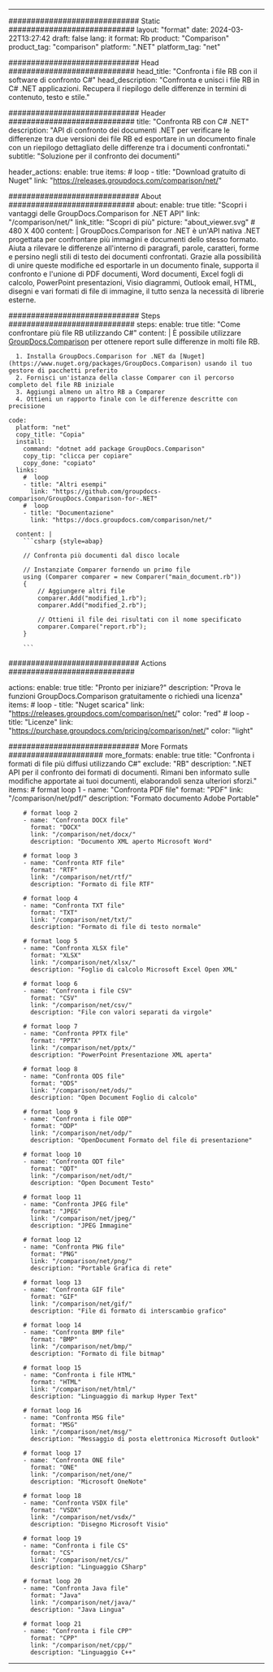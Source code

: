 
---
############################# Static ############################
layout: "format"
date:  2024-03-22T13:27:42
draft: false
lang: it
format: Rb
product: "Comparison"
product_tag: "comparison"
platform: ".NET"
platform_tag: "net"

############################# Head ############################
head_title: "Confronta i file RB con il software di confronto C#"
head_description: "Confronta e unisci i file RB in C# .NET applicazioni. Recupera il riepilogo delle differenze in termini di contenuto, testo e stile."

############################# Header ############################
title: "Confronta RB con C# .NET" 
description: "API di confronto dei documenti .NET per verificare le differenze tra due versioni dei file RB ed esportare in un documento finale con un riepilogo dettagliato delle differenze tra i documenti confrontati."
subtitle: "Soluzione per il confronto dei documenti" 

header_actions:
  enable: true
  items:
    #  loop
    - title: "Download gratuito di Nuget"
      link: "https://releases.groupdocs.com/comparison/net/"
      
############################# About ############################
about:
    enable: true
    title: "Scopri i vantaggi delle GroupDocs.Comparison for .NET API"
    link: "/comparison/net/"
    link_title: "Scopri di più"
    picture: "about_viewer.svg" # 480 X 400
    content: |
       GroupDocs.Comparison for .NET è un'API nativa .NET progettata per confrontare più immagini e documenti dello stesso formato. Aiuta a rilevare le differenze all'interno di paragrafi, parole, caratteri, forme e persino negli stili di testo dei documenti confrontati. Grazie alla possibilità di unire queste modifiche ed esportarle in un documento finale, supporta il confronto e l'unione di PDF documenti, Word documenti, Excel fogli di calcolo, PowerPoint presentazioni, Visio diagrammi, Outlook email, HTML, disegni e vari formati di file di immagine, il tutto senza la necessità di librerie esterne.

############################# Steps ############################
steps:
    enable: true
    title: "Come confrontare più file RB utilizzando C#"
    content: |
      È possibile utilizzare [GroupDocs.Comparison](https://products.groupdocs.com/comparison/net/) per ottenere report sulle differenze in molti file RB.
      
      1. Installa GroupDocs.Comparison for .NET da [Nuget](https://www.nuget.org/packages/GroupDocs.Comparison) usando il tuo gestore di pacchetti preferito
      2. Fornisci un'istanza della classe Comparer con il percorso completo del file RB iniziale
      3. Aggiungi almeno un altro RB a Comparer
      4. Ottieni un rapporto finale con le differenze descritte con precisione
   
    code:
      platform: "net"
      copy_title: "Copia"
      install:
        command: "dotnet add package GroupDocs.Comparison"
        copy_tip: "clicca per copiare"
        copy_done: "copiato"
      links:
        #  loop
        - title: "Altri esempi"
          link: "https://github.com/groupdocs-comparison/GroupDocs.Comparison-for-.NET"
        #  loop
        - title: "Documentazione"
          link: "https://docs.groupdocs.com/comparison/net/"
          
      content: |
        ```csharp {style=abap}

        // Confronta più documenti dal disco locale

        // Instanziate Comparer fornendo un primo file
        using (Comparer comparer = new Comparer("main_document.rb"))
        {
            // Aggiungere altri file
        	comparer.Add("modified_1.rb");
            comparer.Add("modified_2.rb");

            // Ottieni il file dei risultati con il nome specificato
            comparer.Compare("report.rb"); 
        }
        
        ```            

############################# Actions ############################

actions:
  enable: true
  title: "Pronto per iniziare?"
  description: "Prova le funzioni GroupDocs.Comparison gratuitamente o richiedi una licenza"
  items:
    #  loop
    - title: "Nuget scarica"
      link: "https://releases.groupdocs.com/comparison/net/"
      color: "red"
        #  loop
    - title: "Licenze"
      link: "https://purchase.groupdocs.com/pricing/comparison/net/"
      color: "light"


############################# More Formats #####################
more_formats:
    enable: true
    title: "Confronta i formati di file più diffusi utilizzando C#"
    exclude: "RB"
    description: ".NET API per il confronto dei formati di documenti. Rimani ben informato sulle modifiche apportate ai tuoi documenti, elaborandoli senza ulteriori sforzi."
    items: 
        # format loop 1
        - name: "Confronta PDF file"
          format: "PDF"
          link: "/comparison/net/pdf/"
          description: "Formato documento Adobe Portable"

        # format loop 2
        - name: "Confronta DOCX file"
          format: "DOCX"
          link: "/comparison/net/docx/"
          description: "Documento XML aperto Microsoft Word"

        # format loop 3
        - name: "Confronta RTF file"
          format: "RTF"
          link: "/comparison/net/rtf/"
          description: "Formato di file RTF"

        # format loop 4
        - name: "Confronta TXT file"
          format: "TXT"
          link: "/comparison/net/txt/"
          description: "Formato di file di testo normale"

        # format loop 5
        - name: "Confronta XLSX file"
          format: "XLSX"
          link: "/comparison/net/xlsx/"
          description: "Foglio di calcolo Microsoft Excel Open XML"

        # format loop 6
        - name: "Confronta i file CSV"
          format: "CSV"
          link: "/comparison/net/csv/"
          description: "File con valori separati da virgole"

        # format loop 7
        - name: "Confronta PPTX file"
          format: "PPTX"
          link: "/comparison/net/pptx/"
          description: "PowerPoint Presentazione XML aperta"

        # format loop 8
        - name: "Confronta ODS file"
          format: "ODS"
          link: "/comparison/net/ods/"
          description: "Open Document Foglio di calcolo"

        # format loop 9
        - name: "Confronta i file ODP"
          format: "ODP"
          link: "/comparison/net/odp/"
          description: "OpenDocument Formato del file di presentazione"

        # format loop 10
        - name: "Confronta ODT file"
          format: "ODT"
          link: "/comparison/net/odt/"
          description: "Open Document Testo"

        # format loop 11
        - name: "Confronta JPEG file"
          format: "JPEG"
          link: "/comparison/net/jpeg/"
          description: "JPEG Immagine"

        # format loop 12
        - name: "Confronta PNG file"
          format: "PNG"
          link: "/comparison/net/png/"
          description: "Portable Grafica di rete"

        # format loop 13
        - name: "Confronta GIF file"
          format: "GIF"
          link: "/comparison/net/gif/"
          description: "File di formato di interscambio grafico"

        # format loop 14
        - name: "Confronta BMP file"
          format: "BMP"
          link: "/comparison/net/bmp/"
          description: "Formato di file bitmap"

        # format loop 15
        - name: "Confronta i file HTML"
          format: "HTML"
          link: "/comparison/net/html/"
          description: "Linguaggio di markup Hyper Text"

        # format loop 16
        - name: "Confronta MSG file"
          format: "MSG"
          link: "/comparison/net/msg/"
          description: "Messaggio di posta elettronica Microsoft Outlook"

        # format loop 17
        - name: "Confronta ONE file"
          format: "ONE"
          link: "/comparison/net/one/"
          description: "Microsoft OneNote"

        # format loop 18
        - name: "Confronta VSDX file"
          format: "VSDX"
          link: "/comparison/net/vsdx/"
          description: "Disegno Microsoft Visio"

        # format loop 19
        - name: "Confronta i file CS"
          format: "CS"
          link: "/comparison/net/cs/"
          description: "Linguaggio CSharp"

        # format loop 20
        - name: "Confronta Java file"
          format: "Java"
          link: "/comparison/net/java/"
          description: "Java Lingua"
          
        # format loop 21
        - name: "Confronta i file CPP"
          format: "CPP"
          link: "/comparison/net/cpp/"
          description: "Linguaggio C++"
---